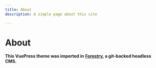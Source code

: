 ```yaml
---
title: About
description: A simple page about this site

---
```

# About

**This VuePress theme was imported in** [**Forestry**](https:://forestry.io)**, a git-backed headless CMS.**